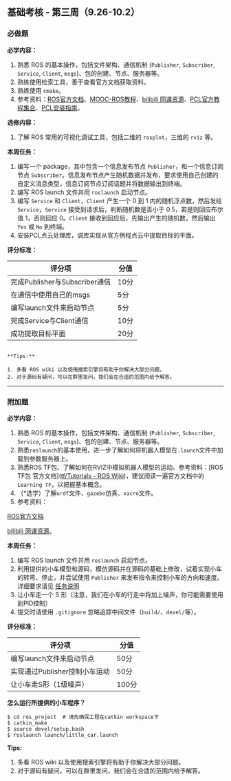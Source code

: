 ## 基础考核 - 第三周（9.26-10.2）

### 必做题

**必学内容：**

1. 熟悉 ROS 的基本操作，包括文件架构、通信机制 (`Publisher`, `Subscriber`, `Service`, `Client`, `msgs`)、包的创建、节点、服务器等。
2. 熟练使用检索工具，善于查看官方文档获取资料。
3. 熟练使用 `cmake`。
4. 参考资料：[ROS官方文档](http://wiki.ros.org/cn)、[MOOC-ROS教程](https://www.icourse163.org/course/ISCAS-1002580008)、[bilibili 网课资源](https://www.bilibili.com/video/BV1zt411G7Vn?from=search&seid=4645403767351408067&spm_id_from=333.337.0.0)、[PCL官方教程集合]( https://pcl.readthedocs.io/projects/tutorials/en/master/)、[PCL安装指南](https://pcl.readthedocs.io/projects/tutorials/en/master/#basic-usage)。

**选修内容：**

1. 了解 ROS 常用的可视化调试工具，包括二维的 `rosplot`，三维的 `rviz` 等。

**本周任务：**

1. 编写一个 package，其中包含一个信息发布节点 `Publisher`，和一个信息订阅节点 `Subscriber`。信息发布节点产生随机数据并发布，要求使用自己创建的自定义消息类型，信息订阅节点订阅话题并将数据输出到终端。
2. 编写 ROS launch 文件并用 `roslaunch` 启动节点。
3. 编写 `Service` 和 `Client`，`Client` 产生一个 0 到 1 内的随机浮点数，然后发给 `Service`，`Service` 接受到请求后，判断随机数是否小于 0.5，若是则回应布尔值 1，否则回应 0。`Client` 接收到回应后，先输出产生的随机数，然后输出 `Yes` 或 `No` 到终端。
4. 安装PCL点云处理库，调库实现从官方例程点云中提取目标的平面。

**评分标准：**

| 评分项                        | 分值 |
| ----------------------------- | ---- |
| 完成Publisher与Subscriber通信 | 10分 |
| 在通信中使用自己的msgs        | 5分 |
| 编写launch文件来启动节点      | 5分 |
| 完成Service与Client通信       | 10分 |
| 成功提取目标平面              | 20分 |



```

**Tips:**

1. 多看 ROS wiki 以及使用搜索引擎将有助于你解决大部分问题。
2. 对于源码有疑问，可以在群里发问，我们会在合适的范围内给予解答。
```

---

### 附加题

**必学内容：**

1. 熟悉 ROS 的基本操作，包括文件架构、通信机制 (`Publisher`, `Subscriber`, `Service`, `Client`, `msgs`)、包的创建、节点、服务器等。
2. 熟悉`roslaunch`的基本使用，进一步了解如何将机器人模型在`.launch`文件中加载到参数服务器上。
3. 熟悉ROS TF包、了解如何在RVIZ中模拟机器人模型的运动。参考资料：[ROS TF包 官方文档]([tf/Tutorials - ROS Wiki](http://wiki.ros.org/tf/Tutorials))，建议阅读一遍官方文档中的`Learning TF`，以把握基本概念。
4. （*选学）了解`urdf`文件、`gazebo`仿真、`xacro`文件。
5. 参考资料：

[ROS官方文档](http://wiki.ros.org/cn)

[bilibili 网课资源](https://www.bilibili.com/video/BV1zt411G7Vn?from=search&seid=4645403767351408067&spm_id_from=333.337.0.0)。

**本周任务：**

1. 编写 ROS launch 文件并用 `roslaunch` 启动节点。
2. 利用提供的小车模型和源码，模仿源码并在源码的基础上修改，试着实现小车的转弯、停止，并尝试使用 `Publisher` 来发布指令来控制小车的方向和速度。详细要求请见 [任务说明](任务说明.md)
3. 让小车走一个 S 形（注意，我们在小车的行走中将加上噪声，你可能需要使用到PID控制）
4. 提交时请使用 `.gitignore` 忽略追踪中间文件（`build/`、`devel/`等）。


**评分标准：**

| 评分项                        | 分值 |
| ----------------------------- | ---- |
| 编写launch文件来启动节点      | 50分 |
| 实现通过Publisher控制小车运动 | 50分 |
| 让小车走S形（1级噪声）         | 100分 |

**怎么运行所提供的小车程序？**

```shell
$ cd ros_project  # 请先确保工程在catkin workspace下
$ catkin_make  
$ source devel/setup.bash
$ roslaunch launch/little_car.launch
```

**Tips:**

1. 多看 ROS wiki 以及使用搜索引擎将有助于你解决大部分问题。
2. 对于源码有疑问，可以在群里发问，我们会在合适的范围内给予解答。


